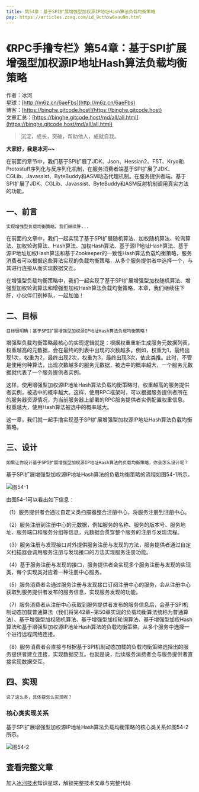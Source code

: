 ```yaml
---
title: 第54章：基于SPI扩展增强型加权源IP地址Hash算法负载均衡策略
pay: https://articles.zsxq.com/id_9cthxw6xau9m.html
---
```


# 《RPC手撸专栏》第54章：基于SPI扩展增强型加权源IP地址Hash算法负载均衡策略

作者：冰河
<br/>星球：[http://m6z.cn/6aeFbs](http://m6z.cn/6aeFbs)
<br/>博客：[https://binghe.gitcode.host](https://binghe.gitcode.host)
<br/>文章汇总：[https://binghe.gitcode.host/md/all/all.html](https://binghe.gitcode.host/md/all/all.html)

> 沉淀，成长，突破，帮助他人，成就自我。

**大家好，我是冰河~~**

在前面的章节中，我们基于SPI扩展了JDK、Json、Hessian2、FST、Kryo和Protostuff序列化与反序列化机制，在服务消费者端基于SPI扩展了JDK、CGLib、Javassist、ByteBuddy和ASM动态代理机制。在服务提供者端，基于SPI扩展了JDK、CGLib、Javassist、ByteBuddy和ASM反射机制调用真实方法的功能。

## 一、前言

`实现增强型负载均衡策略，我们继续肝...`

在前面的文章中，我们一起实现了基于SPI扩展随机算法、加权随机算法、轮询算法、加权轮询算法、Hash算法、加权Hash算法、基于源IP地址Hash算法、基于源IP地址加权Hash算法和基于Zookeeper的一致性Hash算法负载均衡策略，服务消费者可以根据这些算法实现的负载均衡策略，从多个服务提供者中选择一个，与其进行连接从而实现数据交互。

在增强型负载均衡策略中，我们一起实现了基于SPI扩展增强型加权随机算法、增强型加权轮询算法和增强型加权Hash算法负载均衡策略，本章，我们继续往下肝，小伙伴们别掉队，一起加油！

## 二、目标

`目标很明确：基于SPI扩展增强型加权源IP地址Hash算法负载均衡策略！`

增强型负载均衡策略最核心的实现逻辑就是：根据权重重新生成服务元数据列表，权重越高的元数据，会在最终的列表中出现的次数越多。例如，权重为1，最终出现1次，权重为2，最终出现2次，权重为3，最终出现3次，依此类推。此时，不管是使用何种算法，出现次数越多的服务元数据，被选中的概率越大，一个服务元数据就代表了一个服务提供者实例。

这样，使用增强型加权源IP地址Hash算法负载均衡策略时，权重越高的服务提供者实例，被选中的概率越大。这样，使用RPC框架时，可以根据服务提供者所在的服务器资源情况，为当前服务器上部署的RPC服务提供者实例配置权重信息。权重越大，使用Hash算法被选中的概率越大。

这一章，我们就一起手撸实现基于SPI扩展增强型加权源IP地址Hash算法负载均衡策略。

## 三、设计

`如果让你设计基于SPI扩展增强型加权源IP地址Hash算法的负载均衡策略，你会怎么设计呢？`

基于SPI扩展增强型加权源IP地址Hash算法的负载均衡策略的流程如图54-1所示。

![图54-1](https://binghe.gitcode.host/assets/images/middleware/rpc/rpc-2022-12-03-001.png)

由图54-1可以看出如下信息：

（1）服务提供者会通过自定义类扫描器整合注册中心，将服务注册到注册中心。

（2）服务注册到注册中心的元数据，例如服务的名称、服务的版本号、服务地址、服务端口和服务分组等信息，元数据会贯穿整个服务的注册与发现流程。

（3）服务注册与发现接口对外提供服务注册与发现的方法，服务提供者通过自定义扫描器会调用服务注册与发现接口的方法实现服务注册功能。

（4）基于服务注册与发现的接口，服务提供者会实现多个服务注册与发现的实现类，每个实现类对应着一种注册中心服务。

（5）服务消费者会通过服务注册与发现接口订阅注册中心的服务，会从注册中心获取到服务提供者发布的服务信息，实现服务发现的功能。

（7）服务消费者从注册中心获取到服务提供者发布的服务信息后，会基于SPI机制动态加载普通算法（我们将第42章~第50章实现的负载均衡算法统称为普通算法）、基于增强型加权随机算法、基于增强型加权轮询算法、基于增强型加权Hash算法和基于增强型加权源IP地址Hash算法的负载均衡策略，从多个服务中选择一个进行远程网络连接。

（8）服务消费者会直接与根据基于SPI机制动态加载的负载均衡策略选择出的服务提供者建立连接，实现数据交互。也就是说，后续服务消费者会与服务提供者直接实现数据交互。

## 四、实现

`说了这么多，具体要怎么实现呢？`

### 核心类实现关系

基于SPI扩展增强型加权源IP地址Hash算法负载均衡策略的核心类关系如图54-2所示。

![图54-2](https://binghe.gitcode.host/assets/images/middleware/rpc/rpc-2022-12-03-002.png)

## 查看完整文章

加入[冰河技术](http://m6z.cn/6aeFbs)知识星球，解锁完整技术文章与完整代码